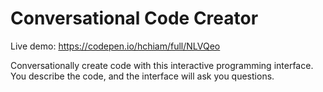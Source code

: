 # Conversational Code Creator

Live demo: https://codepen.io/hchiam/full/NLVQeo

Conversationally create code with this interactive programming interface. 
You describe the code, and the interface will ask you questions.

